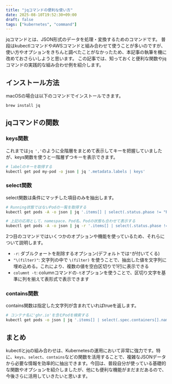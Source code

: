 ```yaml
---
title: "jqコマンドの便利な使い方"
date: 2025-08-10T19:52:30+09:00
draft: false
tags: ["kubernetes", "command"]
---
```


jqコマンドとは、JSON形式のデータを処理・変換するためのコマンドです。
普段はkubectlコマンドやAWSコマンドと組み合わせて使うことが多いのですが、使い方やオプションをきちんと調べたことがなかったため、本記事の執筆を機に改めておさらいしようと思います。
この記事では、知っておくと便利な関数やjqコマンドの実践的な組み合わせ例を紹介します。

## インストール方法

macOSの場合は以下のコマンドでインストールできます。
```bash
brew install jq
```

## jqコマンドの関数

### keys関数

これまでは`jq ','`のように全階層をまとめて表示してキーを把握していましたが、keys関数を使うと一階層ずつキーを表示できます。

```bash
# labelのキーを取得する
kubectl get pod my-pod -o json | jq '.metadata.labels | keys'
```

### select関数

select関数は条件にマッチした項目のみを抽出します。

```bash
# Running状態ではないPodの一覧を取得する
kubectl get pods -A -o json | jq '.items[] | select(.status.phase != "Running") | .metadata.name'

# 上記の応用として、namespace、Pod名、Podの状態も合わせて表示する
kubectl get pods -A -o json | jq -r '.items[] | select(.status.phase != "Running") | "\(.metadata.namespace) \(.metadata.name) \(.status.phase)"' | column -t
```

2つ目のコマンドではいくつかのオプションや機能を使っているため、それらについて説明します。
- `-r`: ダブルクォートを削除するオプション(デフォルトでは`"`が付いてくる)
- `"\(filter)"`: 文字列の中で `\(filter)` を使うことで、抽出した値を文字列に埋め込める。これにより、複数の値を空白区切りで1行に表示できる
- `columnt -t`: columnコマンドの`-t`オプションを使うことで、区切り文字を基準に列を揃えて表形式で表示できます

### contains関数

contains関数は指定した文字列が含まれていればtrueを返します。

```bash
# コンテナ名に'ghr.io'を含むPodを検索する
kubectl get pods -o json | jq '.items[] | select(.spec.containers[].name | contains("gcr.io")) | .metadata.name'
```

## まとめ

kubectlとjqの組み合わせは、Kubernetesの運用において非常に強力です。特に、`keys`、`select`、`contains`などの関数を活用することで、複雑なJSONデータから必要な情報を効率的に抽出できます。今回は、普段自分が使っている基礎的な関数やオプションを紹介しましたが、他にも便利な機能がまだまだあるので、今後さらに活用していきたいと思います。
